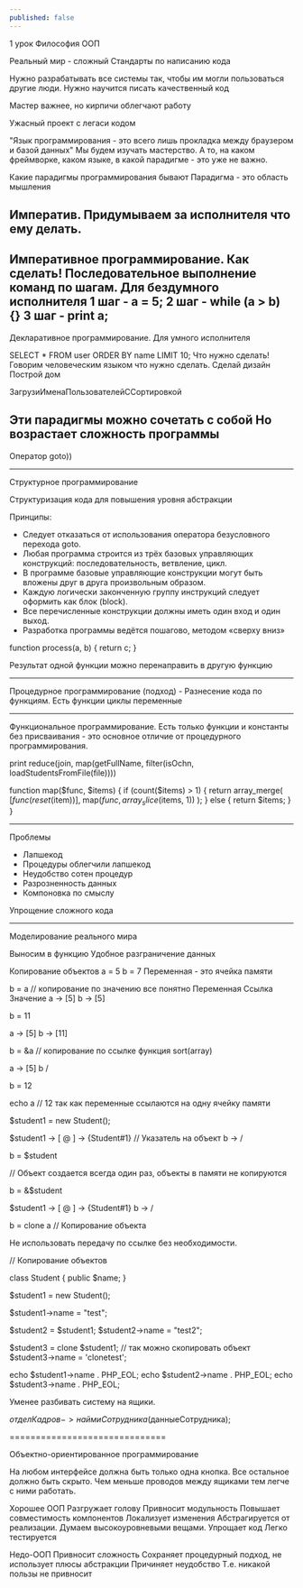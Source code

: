 ```yaml
---
published: false
---
```

1 урок
Философия ООП

Реальный мир - сложный
Стандарты по написанию кода

Нужно разрабатывать все системы так, чтобы им могли пользоваться другие люди.
Нужно научится писать качественный код

Мастер важнее, но кирпичи облегчают работу

Ужасный проект с легаси кодом

"Язык программирования - это всего лишь прокладка между браузером и базой данных"
Мы будем изучать мастерство. А то, на каком фреймворке, каком языке, в какой парадигме - это уже не важно.


Какие парадигмы программирования бывают
Парадигма - это область мышления

Императив. 
Придумываем за исполнителя что ему делать.
-----
Императивное программирование. Как сделать! Последовательное выполнение команд по шагам. Для бездумного исполнителя
1 шаг - a = 5;
2 шаг - while (a > b) {}
3 шаг - print a;
-----
Декларативное программирование. Для умного исполнителя

SELECT * FROM user ORDER BY name LIMIT 10; Что нужно сделать!
Говорим человеческим языком что нужно сделать.
Сделай дизайн
Построй дом

ЗагрузиИменаПользователейССортировкой

Эти парадигмы можно сочетать с собой
Но возрастает сложность программы
---
Оператор goto))

---
Структурное программирование

Структуризация кода для повышения уровня абстракции

Принципы:

- Следует отказаться от использования оператора безусловного перехода goto.
- Любая программа строится из трёх базовых управляющих конструкций: последовательность, ветвление, цикл.
- В программе базовые управляющие конструкции могут быть вложены друг в друга произвольным образом.
- Каждую логически законченную группу инструкций следует оформить как блок (block).
- Все перечисленные конструкции должны иметь один вход и один выход.
- Разработка программы ведётся пошагово, методом «сверху вниз»

function process(a, b) {
    return c;
}

Результат одной функции можно перенаправить в другую функцию

-----

Процедурное программирование (подход) - Разнесение кода по функциям. Есть функции циклы переменные

-----

Функциональное программирование. Есть только функции и константы без присваивания - это основное отличие
от процедурного программирования.

print
    reduce(join,
        map(getFullName,
            filter(isOchn,
                loadStudentsFromFile(file))))



function map($func, $items) {
    if (count($items) > 1) {
        return array_merge(
            [$func(reset($item))],
            map($func, array_slice($items, 1))
        );
    } else {
        return $items;
    }
}

-----


Проблемы

- Лапшекод
- Процедуры облегчили лапшекод
- Неудобство сотен процедур
- Разрозненность данных
- Компоновка по смыслу

Упрощение сложного кода

----------------------
Моделирование реального мира

Выносим в функцию
Удобное разграничение данных

Копирование объектов
a = 5
b = 7
Переменная - это ячейка памяти

b = a // копирование по значению все понятно
Переменная Ссылка Значение
a -> [5]
b -> [5]

b = 11

a -> [5]
b -> [11]

b = &a // копирование по ссылке
функция sort(array)

a -> [5]
b /

b = 12

echo a // 12 так как переменные ссылаются на одну ячейку памяти

$student1 = new Student();

$student1 -> [ @ ] -> {Student#1} // Указатель на объект
b         ->   /

b = $student

// Объект создается всегда один раз, объекты в памяти не копируются

b = &$student

$student1 -> [ @ ] -> {Student#1}
b         ->   /

b = clone a // Копирование объекта

Не использовать передачу по ссылке без необходимости.

// Копирование объектов

class Student {
    public $name;
}

$student1 = new Student();

$student1->name = "test";

$student2 = $student1;
$student2->name = "test2";

$student3 = clone $student1; // так можно скопировать объект
$student3->name = 'clonetest';

echo $student1->name . PHP_EOL;
echo $student2->name . PHP_EOL;
echo $student3->name . PHP_EOL;

Уменее разбивать систему на ящики.

$отделКадров->наймиСотрудника($данныеСотрудника);

==============================

Объектно-ориентированное программирование

На любом интерфейсе должна быть только одна кнопка. Все остальное должно быть скрыто.
Чем меньше проводов между ящиками тем легче с ними работать.

Хорошее ООП
	Разгружает голову
	Привносит модульность
	Повышает совместимость компонентов
	Локализует изменения
	Абстрагируется от реализации. Думаем высокоуровневыми вещами.
	Упрощает код
	Легко тестируется

Недо-ООП
	Привносит сложность
	Сохраняет процедурный подход, не использует плюсы абстракции
	Причиняет неудобство
	Т.е. никакой пользы не привносит
            
                
